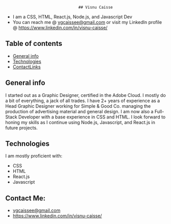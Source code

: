 									## Visnu Caisse
- I am a CSS, HTML, React.js, Node.js, and Javascript Dev
- You can reach me @ vgcaissee@gmail.com or visit my LinkedIn profile @ https://www.linkedin.com/in/visnu-caisse/

## Table of contents
* [General info](#general-info)
* [Technologies](#technologies)
* [ContactLinks](#contact-links)

## General info
I started out as a Graphic Designer, certified in the Adobe Cloud. I mostly do a bit of everything, a jack of all trades. I have 2+ years of experience as a Head Graphic Designer working for Simple & Good Co. managing the production of advertising material and general design.
I am now also a Full-Stack Developer with a base experience in CSS and HTML. I look forward to honing my skills as I continue using Node.js, Javascript, and React.js in future projects.
	
## Technologies
I am mostly proficient with:
* CSS
* HTML
* React.js
* Javascript

## Contact Me:
- vgcaissee@gmail.com
- https://www.linkedin.com/in/visnu-caisse/

<!---
vgcaisse/vgcaisse is a ✨ special ✨ repository because its `README.md` (this file) appears on your GitHub profile.
You can click the Preview link to take a look at your changes.
--->

